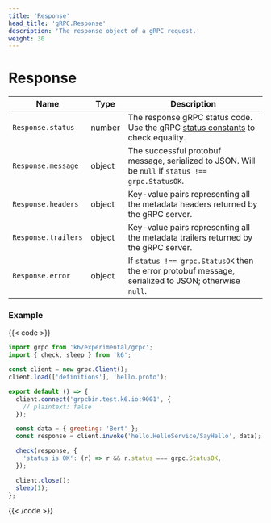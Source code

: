 ```yaml
---
title: 'Response'
head_title: 'gRPC.Response'
description: 'The response object of a gRPC request.'
weight: 30
---
```


# Response

| Name                | Type   | Description                                                                                                                                                               |
| ------------------- | ------ | ------------------------------------------------------------------------------------------------------------------------------------------------------------------------- |
| `Response.status`   | number | The response gRPC status code. Use the gRPC [status constants](https://grafana.com/docs/k6/<K6_VERSION>/javascript-api/k6-experimental/grpc/constants) to check equality. |
| `Response.message`  | object | The successful protobuf message, serialized to JSON. Will be `null` if `status !== grpc.StatusOK`.                                                                        |
| `Response.headers`  | object | Key-value pairs representing all the metadata headers returned by the gRPC server.                                                                                        |
| `Response.trailers` | object | Key-value pairs representing all the metadata trailers returned by the gRPC server.                                                                                       |
| `Response.error`    | object | If `status !== grpc.StatusOK` then the error protobuf message, serialized to JSON; otherwise `null`.                                                                      |

### Example

{{< code >}}

```javascript
import grpc from 'k6/experimental/grpc';
import { check, sleep } from 'k6';

const client = new grpc.Client();
client.load(['definitions'], 'hello.proto');

export default () => {
  client.connect('grpcbin.test.k6.io:9001', {
    // plaintext: false
  });

  const data = { greeting: 'Bert' };
  const response = client.invoke('hello.HelloService/SayHello', data);

  check(response, {
    'status is OK': (r) => r && r.status === grpc.StatusOK,
  });

  client.close();
  sleep(1);
};
```

{{< /code >}}
